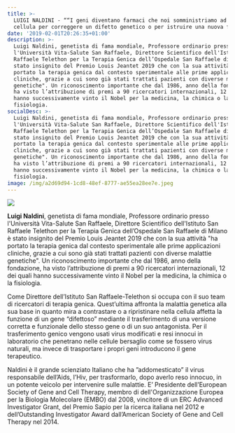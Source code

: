 ```yaml
---
title: >-
  LUIGI NALDINI - ““I geni diventano farmaci che noi somministriamo ad una
  cellula per correggere un difetto genetico o per istruire una nuova funzione”
date: '2019-02-01T20:26:35+01:00'
description: >-
  Luigi Naldini, genetista di fama mondiale, Professore ordinario presso
  l'Università Vita-Salute San Raffaele, Direttore Scientifico dell'Istituto San
  Raffaele Telethon per la Terapia Genica dell’Ospedale San Raffaele di Milano è
  stato insignito del Premio Louis Jeantet 2019 che con la sua attività "ha
  portato la terapia genica dal contesto sperimentale alle prime applicazioni
  cliniche, grazie a cui sono già stati trattati pazienti con diverse malattie
  genetiche". Un riconoscimento importante che dal 1986, anno della fondazione,
  ha visto l’attribuzione di premi a 90 ricercatori internazionali, 12 dei quali
  hanno successivamente vinto il Nobel per la medicina, la chimica o la
  fisiologia.
socialDesc: >-
  Luigi Naldini, genetista di fama mondiale, Professore ordinario presso
  l'Università Vita-Salute San Raffaele, Direttore Scientifico dell'Istituto San
  Raffaele Telethon per la Terapia Genica dell’Ospedale San Raffaele di Milano è
  stato insignito del Premio Louis Jeantet 2019 che con la sua attività "ha
  portato la terapia genica dal contesto sperimentale alle prime applicazioni
  cliniche, grazie a cui sono già stati trattati pazienti con diverse malattie
  genetiche". Un riconoscimento importante che dal 1986, anno della fondazione,
  ha visto l’attribuzione di premi a 90 ricercatori internazionali, 12 dei quali
  hanno successivamente vinto il Nobel per la medicina, la chimica o la
  fisiologia.
image: /img/a2d69d94-1cd8-48ef-8777-ae55ea28ee7e.jpeg
---
```

![](/img/a2d69d94-1cd8-48ef-8777-ae55ea28ee7e.jpeg)

**Luigi Naldini**, genetista di fama mondiale, Professore ordinario presso l'Università Vita-Salute San Raffaele, Direttore Scientifico dell'Istituto San Raffaele Telethon per la Terapia Genica dell’Ospedale San Raffaele di Milano è stato insignito del Premio Louis Jeantet 2019 che con la sua attività "ha portato la terapia genica dal contesto sperimentale alle prime applicazioni cliniche, grazie a cui sono già stati trattati pazienti con diverse malattie genetiche". Un riconoscimento importante che dal 1986, anno della fondazione, ha visto l’attribuzione di premi a 90 ricercatori internazionali, 12 dei quali hanno successivamente vinto il Nobel per la medicina, la chimica o la fisiologia.

Come Direttore dell’Istituto San Raffaele-Telethon si occupa con il suo team di ricercatori di terapia genica. Quest’ultima affronta la malattia genetica alla sua base in quanto mira a contrastare o a ripristinare nella cellula affetta la funzione di un gene “difettoso” mediante il trasferimento di una versione corretta e funzionale dello stesso gene o di un suo antagonista. Per il trasferimento genico vengono usati virus modificati e resi innocui in laboratorio che penetrano nelle cellule bersaglio come se fossero virus naturali, ma invece di trasportare i propri geni introducono il gene terapeutico. 

Naldini è il grande scienziato Italiano che ha ”addomesticato” il virus responsabile dell’Aids, l’Hiv, per trasformarlo, dopo averlo reso innocuo,  in un potente veicolo per intervenire sulle malattie. E’ Presidente dell’European Society of Gene and Cell Therapy, membro di dell'Organizzazione Europea per la Biologia Molecolare (EMBO) dal 2008, vincitore di un ERC Advanced Investigator Grant, del Premio Sapio per la ricerca italiana nel 2012 e dell’Outstanding Investigator Award dall’American Society of Gene and Cell Therapy nel 2014.
